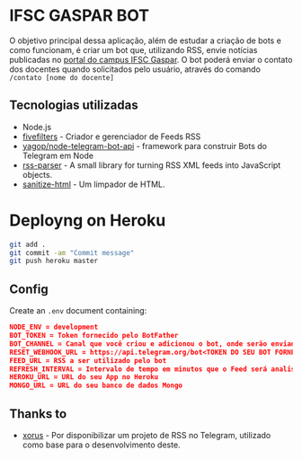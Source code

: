 # IFSC GASPAR BOT

O objetivo principal dessa aplicação, além de estudar a criação de bots e como funcionam, é criar um bot que, utilizando RSS, envie notícias publicadas no [portal do campus IFSC Gaspar](https://www.ifsc.edu.br/web/campus-gaspar/noticias-por-categoria?p_p_id=122_INSTANCE_xqrhJQNWyCSn&p_p_lifecycle=0&p_p_state=normal&p_p_mode=view&p_p_col_id=_118_INSTANCE_S8G9AYPoVKDg__column-2&p_p_col_count=2&p_r_p_564233524_resetCur=true&p_r_p_564233524_categoryId=27870). O bot poderá enviar o contato dos docentes quando solicitados pelo usuário, através do comando `/contato [nome do docente]`

## Tecnologias utilizadas

- Node.js
- [fivefilters](https://feedcontrol.fivefilters.org) - Criador e gerenciador de Feeds RSS
- [yagop/node-telegram-bot-api](https://github.com/yagop/node-telegram-bot-api) - framework para construir Bots do Telegram em Node
- [rss-parser](https://github.com/rbren/rss-parser) - A small library for turning RSS XML feeds into JavaScript objects.
- [sanitize-html](https://www.npmjs.com/package/sanitize-html) - Um limpador de HTML.

# Deployng on Heroku

```bash
git add .
git commit -am "Commit message"
git push heroku master
```

## Config

Create an `.env` document containing:

```json
NODE_ENV = development
BOT_TOKEN = Token fornecido pelo BotFather
BOT_CHANNEL = Canal que você criou e adicionou o bot, onde serão enviadas as atualizações.
RESET_WEBHOOK_URL = https://api.telegram.org/bot<TOKEN DO SEU BOT FORNECIDO PELO BOTFATHER>/setWebhook?url=
FEED_URL = RSS a ser utilizado pelo bot
REFRESH_INTERVAL = Intervalo de tempo em minutos que o Feed será analisado
HEROKU_URL = URL do seu App no Heroku
MONGO_URL = URL do seu banco de dados Mongo
```

## Thanks to

- [xorus](https://github.com/xorus/rss-to-telegram) - Por disponibilizar um projeto de RSS no Telegram, utilizado como base para o desenvolvimento deste.
